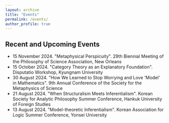 ```yaml
---
layout: archive
title: "Events"
permalink: /events/
author_profile: true
---
```


## Recent and Upcoming Events
 * 15 November 2024. "Metaphysical Perspicuity". 29th Biennial Meeting of the Philosophy of Science Association, New Orleans
 * 15 October 2024. "Category Theory as an Explanatory Foundation". Disputatio Workshop, Kyungnam University
 * 30 August 2024. "How We Learned to Stop Worrying and Love 'Model' in Mathematics". 9th Annual Conference of the Society for the Metaphysics of Science
 * 21 August 2024. "When Structuralism Meets Inferentialism". Korean Society for Analytic Philosophy Summer Conference, Hankuk University of Foreign Studies
 * 13 August 2024. "Model-theoretic Inferentialism". Korean Association for Logic Summer Conference, Yonsei University





<!--
 * 21 March 2024. "Category Theory as an Explanatory Foundation". Pacific APA Colloquium, Portland
 * 23 February 2024. "Metaphysical Perspicuity". Central APA Poster Session, New Orleans
 * 5 January 2024. "Category Theory as an Explanatory Foundation". Joint Mathematics Meetings: AMS Special Session on Mathematics and Philosophy, San Francisco
 * 5 November 2023. "Category Theory as an Explanatory Foundation". Midwest PhilMath Workshop, University of Notre Dame 
 * 27 September 2023. “Conceptions of a Foundation in Mathematics”. Philosophy Colloquium Series, California State University, Chico
 * 11 August 2023. Comment on Sabrina Hao's "What are scientists talking about when they talk about particles?". Society for the Metaphysics of Science 2023 Conference, Dalhousie University
 * 11 August 2023. "Metaphysical Perspicuity". Society for the Metaphysics of Science 2023 Conference, Dalhousie University
 * 29 April 2023. Comment on Aglaia von Götz’s “How to count to one and a half”. Berkeley-Stanford-Davis Graduate Conference
 * 7 April 2023. “When Structuralism Meets Inferentialism”. Pacific APA, San Francisco
 * 24 February 2023. “Conceptions of a Foundation in Mathematics”. Central APA, Denver
 * 11 November 2022. “More Philosophies by Less Philosophy when the Practice doesn’t Settle Philosophy”. PSA Poster Session, Pittsburgh
 * 14 August 2022. Comment on Shmuel Gomes’ “Is Consciousness Required for Moral Standing?”. 15th Annual Rocky Mountain Ethics Congress
 * 29 June 2022. “More Philosophies by Less Philosophy when the Practice doesn’t Settle Philosophy”. Annual Conference for the Korean Society of Philosophy of Science
 * 24 June 2022. “When Structuralism Meets Inferentialism”. Annual Conference of the Australasian Association of Logic
 * 14 May 2022. “Foundation as Scaffolding”. Annual Meeting of the Canadian Society for History and Philosophy of Mathematics
-->


